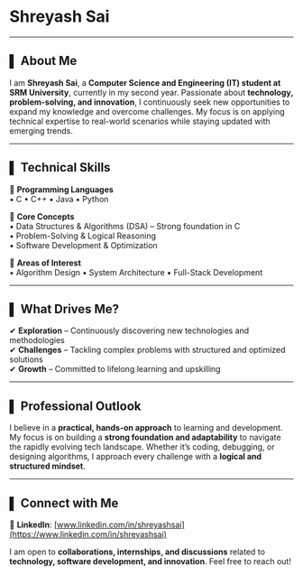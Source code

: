 # **Shreyash Sai**  

---  

## **▌ About Me**  
I am **Shreyash Sai**, a **Computer Science and Engineering (IT) student at SRM University**, currently in my second year. Passionate about **technology, problem-solving, and innovation**, I continuously seek new opportunities to expand my knowledge and overcome challenges. My focus is on applying technical expertise to real-world scenarios while staying updated with emerging trends.  

---  

## **▌ Technical Skills**  

📌 **Programming Languages**  
▪ C ▪ C++ ▪ Java ▪ Python  

📌 **Core Concepts**  
▪ Data Structures & Algorithms (DSA) – Strong foundation in C  
▪ Problem-Solving & Logical Reasoning  
▪ Software Development & Optimization  

📌 **Areas of Interest**  
▪ Algorithm Design ▪ System Architecture ▪ Full-Stack Development  

---  

## **▌ What Drives Me?**  

✔ **Exploration** – Continuously discovering new technologies and methodologies  
✔ **Challenges** – Tackling complex problems with structured and optimized solutions  
✔ **Growth** – Committed to lifelong learning and upskilling  

---  

## **▌ Professional Outlook**  
I believe in a **practical, hands-on approach** to learning and development. My focus is on building a **strong foundation and adaptability** to navigate the rapidly evolving tech landscape. Whether it’s coding, debugging, or designing algorithms, I approach every challenge with a **logical and structured mindset**.  

---  

## **▌ Connect with Me**  
📎 **LinkedIn**: [www.linkedin.com/in/shreyashsai](https://www.linkedin.com/in/shreyashsai)  

I am open to **collaborations, internships, and discussions** related to **technology, software development, and innovation**. Feel free to reach out!

